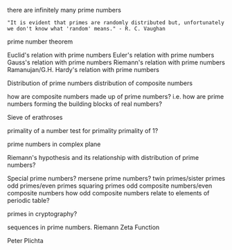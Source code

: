 there are infinitely many prime numbers

```
"It is evident that primes are randomly distributed but, unfortunately we don't know what 'random' means." - R. C. Vaughan
```

prime number theorem

Euclid's relation with prime numbers
Euler's relation with prime numbers
Gauss's relation with prime numbers
Riemann's relation with prime numbers
Ramanujan/G.H. Hardy's relation with prime numbers

Distribution of prime numbers
distribution of composite numbers

how are composite numbers made up of prime numbers?
i.e. how are prime numbers forming the building blocks of real numbers?

Sieve of erathroses

primality of a number
test for primality
primality of 1?

prime numbers in complex plane

Riemann's hypothesis and its relationship with distribution of prime numbers?

Special prime numbers?
mersene prime numbers?
twin primes/sister primes
odd primes/even primes
squaring primes
odd composite numbers/even composite numbers
how odd composite numbers relate to elements of periodic table?

primes in cryptography?


sequences in prime numbers.
Riemann Zeta Function


Peter Plichta
